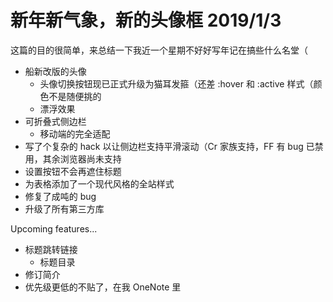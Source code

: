 <h1>
    新年新气象，新的头像框
    <date>2019/1/3</date>
</h1>

这篇的目的很简单，来总结一下我近一个星期不好好写年记在搞些什么名堂（

* 船新改版的头像
  * 头像切换按钮现已正式升级为猫耳发箍（还差 :hover 和 :active 样式<span class="hard-to-see">（颜色不是随便挑的</span>
  * 漂浮效果
* 可折叠式侧边栏
  * 移动端的完全适配
* 写了个复杂的 hack 以让侧边栏支持平滑滚动（Cr 家族支持，FF 有 bug 已禁用，其余浏览器尚未支持
* 设置按钮不会再遮住标题
* 为表格添加了一个现代风格的全站样式
* 修复了成吨的 bug
* 升级了所有第三方库

Upcoming features...

* 标题跳转链接
  * 标题目录
* 修订简介
* 优先级更低的不贴了，在我 OneNote 里
